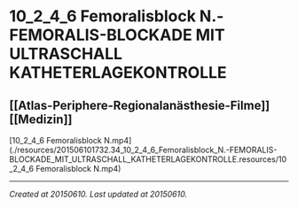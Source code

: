 # 10_2_4_6 Femoralisblock N.-FEMORALIS-BLOCKADE MIT ULTRASCHALL KATHETERLAGEKONTROLLE
 [[Atlas-Periphere-Regionalanästhesie-Filme]] [[Medizin]] 
---



[10\_2\_4\_6 Femoralisblock N.mp4](./resources/201506101732.34_10_2_4_6_Femoralisblock_N.-FEMORALIS-BLOCKADE_MIT_ULTRASCHALL_KATHETERLAGEKONTROLLE.resources/10_2_4_6 Femoralisblock N.mp4)

---

_Created at 20150610._
_Last updated at 20150610._



